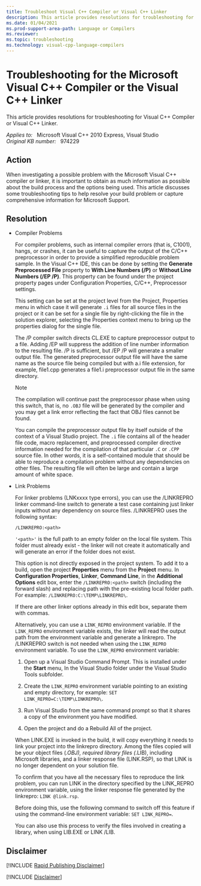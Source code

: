 ```yaml
---
title: Troubleshoot Visual C++ Compiler or Visual C++ Linker
description: This article provides resolutions for troubleshooting for Visual C++ Compiler or Visual C++ Linker.
ms.date: 01/04/2021
ms.prod-support-area-path: Language or Compilers
ms.reviewer: 
ms.topic: troubleshooting
ms.technology: visual-cpp-language-compilers
---
```

# Troubleshooting for the Microsoft Visual C++ Compiler or the Visual C++ Linker

This article provides resolutions for troubleshooting for Visual C++ Compiler or Visual C++ Linker.

_Applies to:_ &nbsp; Microsoft Visual C++ 2010 Express, Visual Studio  
_Original KB number:_ &nbsp; 974229

## Action

When investigating a possible problem with the Microsoft Visual C++ compiler or linker, it is important to obtain as much information as possible about the build process and the options being used. This article discusses some troubleshooting tips to help resolve your build problem or capture comprehensive information for Microsoft Support.

## Resolution

- Compiler Problems

    For compiler problems, such as internal compiler errors (that is, C1001), hangs, or crashes, it can be useful to capture the output of the C/C++ preprocessor in order to provide a simplified reproducible problem sample. In the Visual C++ IDE, this can be done by setting the **Generate Preprocessed File** property to **With Line Numbers (/P)** or **Without Line Numbers (/EP /P)**. This property can be found under the project property pages under Configuration Properties, C/C++, Preprocessor settings.

    This setting can be set at the project level from the Project, Properties menu in which case it will generate `.i` files for all source files in the project or it can be set for a single file by right-clicking the file in the solution explorer, selecting the Properties context menu to bring up the properties dialog for the single file.

    The /P compiler switch directs CL.EXE to capture preprocessor output to a file. Adding /EP will suppress the addition of line number information to the resulting file. /P is sufficient, but /EP /P will generate a smaller output file. The generated preprocessor output file will have the same name as the source file being compiled but with a.i file extension, for example, file1.cpp generates a file1.i preprocessor output file in the same directory.

    > [!NOTE]
    > The compilation will continue past the preprocessor phase when using this switch, that is, no `.OBJ` file will be generated by the compiler and you may get a link error reflecting the fact that OBJ files cannot be found.

    You can compile the preprocessor output file by itself outside of the context of a Visual Studio project. The `.i` file contains all of the header file code, macro replacement, and preprocessed compiler directive information needed for the compilation of that particular `.C` or `.CPP` source file. In other words, it is a self-contained module that should be able to reproduce a compilation problem without any dependencies on other files. The resulting file will often be large and contain a large amount of white space.

- Link Problems

    For linker problems (LNKxxxx type errors), you can use the /LINKREPRO linker command-line switch to generate a test case containing just linker inputs without any dependency on source files. /LINKREPRO uses the following syntax:

    `/LINKREPRO:<path>`

    `'<path>'` is the full path to an empty folder on the local file system. This folder must already exist - the linker will not create it automatically and will generate an error if the folder does not exist.

    This option is not directly exposed in the project system. To add it to a build, open the project **Properties** menu from the **Project** menu. In **Configuration Properties**, **Linker**, **Command Line**, in the **Additional Options** edit box, enter the `/LINKREPRO:<path>` switch (including the forward slash) and replacing path with the pre-existing local folder path. For example: `/LINKREPRO:C:\TEMP\LINKREPRO\`.

    If there are other linker options already in this edit box, separate them with commas.

    Alternatively, you can use a `LINK_REPRO` environment variable. If the `LINK_REPRO` environment variable exists, the linker will read the output path from the environment variable and generate a linkrepro. The /LINKREPRO switch is not needed when using the `LINK_REPRO` environment variable. To use the `LINK_REPRO` environment variable:

    1. Open up a Visual Studio Command Prompt. This is installed under the **Start** menu, In the Visual Studio folder under the Visual Studio Tools subfolder.

    1. Create the `LINK_REPRO` environment variable pointing to an existing and empty directory, for example: `SET LINK_REPRO=C:\TEMP\LINKREPRO\`.

    1. Run Visual Studio from the same command prompt so that it shares a copy of the environment you have modified.

    1. Open the project and do a Rebuild All of the project.

    When LINK.EXE is invoked in the build, it will copy everything it needs to link your project into the linkrepro directory. Among the files copied will be your object files (*.OBJ), required library files (*.LIB), including Microsoft libraries, and a linker response file (LINK.RSP), so that LINK is no longer dependent on your solution file.

    To confirm that you have all the necessary files to reproduce the link problem, you can run LINK in the directory specified by the LINK_REPRO environment variable, using the linker response file generated by the linkrepro: `LINK @link.rsp`.

    Before doing this, use the following command to switch off this feature if using the command-line environment variable: `SET LINK_REPRO=`.

    You can also use this process to verify the files involved in creating a library, when using LIB.EXE or LINK /LIB.

## Disclaimer

[!INCLUDE [Rapid Publishing Disclaimer](../../../../includes/rapid-publishing-disclaimer.md)]

[!INCLUDE [Disclaimer](../../../../includes/publishing-disclaimer.md)]
